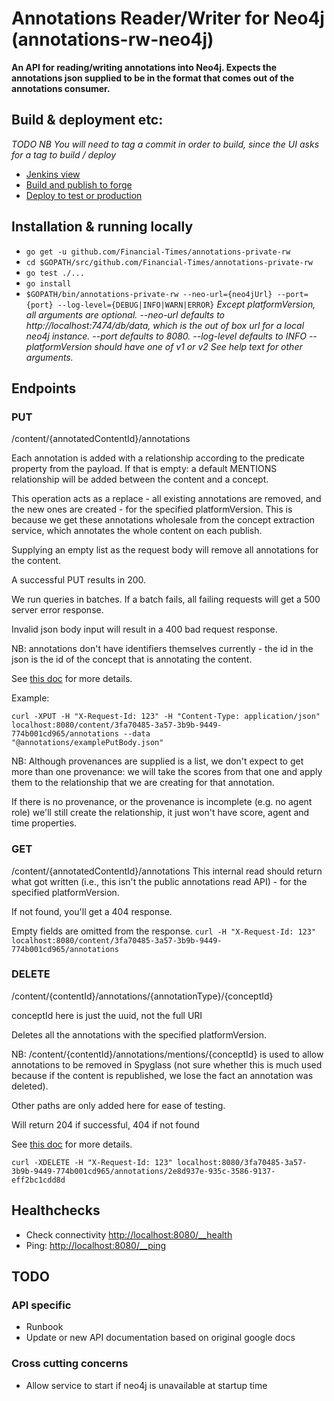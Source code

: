 # Annotations Reader/Writer for Neo4j (annotations-rw-neo4j)

__An API for reading/writing annotations into Neo4j. Expects the annotations json supplied to be in the format that comes out of the annotations consumer.__

## Build & deployment etc:
*TODO*
_NB You will need to tag a commit in order to build, since the UI asks for a tag to build / deploy_
* [Jenkins view](http://ftjen10085-lvpr-uk-p:8181/view/annotations-private-rw)
* [Build and publish to forge](http://ftjen10085-lvpr-uk-p:8181/job/annotations-private-rw)
* [Deploy to test or production](http://ftjen10085-lvpr-uk-p:8181/job/annotations-private-rw)


## Installation & running locally
* `go get -u github.com/Financial-Times/annotations-private-rw`
* `cd $GOPATH/src/github.com/Financial-Times/annotations-private-rw`
* `go test ./...`
* `go install`
* `$GOPATH/bin/annotations-private-rw --neo-url={neo4jUrl} --port={port} --log-level={DEBUG|INFO|WARN|ERROR}`
_Except platformVersion, all arguments are optional.
--neo-url defaults to http://localhost:7474/db/data, which is the out of box url for a local neo4j instance.
--port defaults to 8080.
--log-level defaults to INFO
--platformVersion should have one of v1 or v2
See help text for other arguments._

## Endpoints

### PUT
/content/{annotatedContentId}/annotations

Each annotation is added with a relationship according to the predicate property from the payload.
If that is empty: a default MENTIONS relationship will be added between the content and a concept.

This operation acts as a replace - all existing annotations are removed, and the new ones are created - for the specified platformVersion. This is because we get these
annotations wholesale from the concept extraction service, which annotates the whole content on each publish.

Supplying an empty list as the request body will remove all annotations for the content.

A successful PUT results in 200.

We run queries in batches. If a batch fails, all failing requests will get a 500 server error response.

Invalid json body input will result in a 400 bad request response.

NB: annotations don't have identifiers themselves currently - the id in the json is the id of the concept that is annotating the content.

See [this doc](https://docs.google.com/document/d/1FE-JZDYJlKsxOIuQQkPwyyzcOkJQn8L3nNy1H8A8eDo) for more details.

Example:

    curl -XPUT -H "X-Request-Id: 123" -H "Content-Type: application/json" localhost:8080/content/3fa70485-3a57-3b9b-9449-774b001cd965/annotations --data
    "@annotations/examplePutBody.json"

NB: Although provenances are supplied is a list, we don't expect to get more than one provenance: we will take the scores from that one
and apply them to the relationship that we are creating for that annotation.

If there is no provenance, or the provenance is incomplete (e.g. no agent role) we'll still
create the relationship, it just won't have score, agent and time properties.

### GET
/content/{annotatedContentId}/annotations
This internal read should return what got written (i.e., this isn't the public annotations read API) - for the specified platformVersion.

If not found, you'll get a 404 response.

Empty fields are omitted from the response.
`curl -H "X-Request-Id: 123" localhost:8080/content/3fa70485-3a57-3b9b-9449-774b001cd965/annotations`

### DELETE
/content/{contentId}/annotations/{annotationType}/{conceptId}

conceptId here is just the uuid, not the full URI

Deletes all the annotations with the specified platformVersion.

NB: /content/{contentId}/annotations/mentions/{conceptId} is used to allow annotations to be removed in Spyglass (not sure whether this is much used because if the content is republished, we lose the fact an annotation was deleted).

Other paths are only added here for ease of testing.

Will return 204 if successful, 404 if not found

See [this doc](https://docs.google.com/document/d/1cySUlTuSYlv8ANikLlfToezSiRERa0sBdO2eVqy1FXM) for more details.

`curl -XDELETE -H "X-Request-Id: 123" localhost:8080/3fa70485-3a57-3b9b-9449-774b001cd965/annotations/2e8d937e-935c-3586-9137-eff2bc1cdd8d`


## Healthchecks
* Check connectivity [http://localhost:8080/__health](http://localhost:8080/__health)
* Ping: [http://localhost:8080/__ping](http://localhost:8080/__ping)

## TODO

### API specific
* Runbook
* Update or new API documentation based on original google docs

### Cross cutting concerns
* Allow service to start if neo4j is unavailable at startup time
